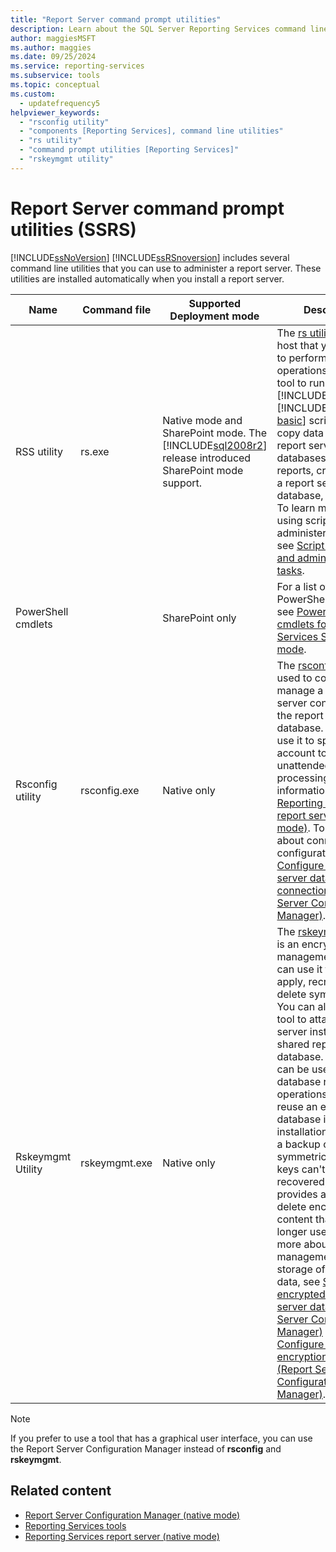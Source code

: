 ```yaml
---
title: "Report Server command prompt utilities"
description: Learn about the SQL Server Reporting Services command line utilities that are used to administer a report server.
author: maggiesMSFT
ms.author: maggies
ms.date: 09/25/2024
ms.service: reporting-services
ms.subservice: tools
ms.topic: conceptual
ms.custom:
  - updatefrequency5
helpviewer_keywords:
  - "rsconfig utility"
  - "components [Reporting Services], command line utilities"
  - "rs utility"
  - "command prompt utilities [Reporting Services]"
  - "rskeymgmt utility"
---
```

# Report Server command prompt utilities (SSRS)
  [!INCLUDE[ssNoVersion](../../includes/ssnoversion-md.md)] [!INCLUDE[ssRSnoversion](../../includes/ssrsnoversion-md.md)] includes several command line utilities that you can use to administer a report server. These utilities are installed automatically when you install a report server.  
  
|Name|Command file|Supported Deployment mode|Description|  
|----------|------------------|-------------------------------|-----------------|  
|RSS utility|rs.exe|Native mode and SharePoint mode. The [!INCLUDE[sql2008r2](../../includes/sql2008r2-md.md)] release introduced SharePoint mode support.|The [rs utility](../../reporting-services/tools/rs-exe-utility-ssrs.md) is a script host that you can use to perform scripted operations. Use this tool to run [!INCLUDE[msCoName](../../includes/msconame-md.md)] [!INCLUDE[visual-basic](../../includes/visual-basic-md.md)] scripts that copy data between report server databases, publish reports, create items in a report server database, and more. To learn more about using scripts to administer a server, see [Script deployment and administrative tasks](../../reporting-services/tools/script-deployment-and-administrative-tasks.md).|  
|PowerShell cmdlets||SharePoint only|For a list of the PowerShell cmdlets, see [PowerShell cmdlets for Reporting Services SharePoint mode](../../reporting-services/report-server-sharepoint/powershell-cmdlets-for-reporting-services-sharepoint-mode.md).|  
|Rsconfig utility|rsconfig.exe|Native only|The [rsconfig utility](../../reporting-services/tools/rsconfig-utility-ssrs.md) is used to configure and manage a report server connection to the report server database. You can also use it to specify a user account to use for unattended report processing. For more information, see [Reporting Services report server &#40;Native mode&#41;](../../reporting-services/report-server/reporting-services-report-server-native-mode.md). To learn more about connection configuration, see [Configure a report server database connection  &#40;Report Server Configuration Manager&#41;](../../reporting-services/install-windows/configure-a-report-server-database-connection-ssrs-configuration-manager.md).|  
|Rskeymgmt Utility|rskeymgmt.exe|Native only|The [rskeymgmt utility](../../reporting-services/tools/rskeymgmt-utility-ssrs.md) is an encryption key management tool. You can use it to back up, apply, recreate, and delete symmetric keys. You can also use this tool to attach a report server instance to a shared report server database. Rskeymgmt can be used in database recovery operations. You can reuse an existing database in a new installation by applying a backup copy of the symmetric key. If the keys can't be recovered, this tool provides a way to delete encrypted content that you no longer use. To learn more about key management and storage of sensitive data, see [Store encrypted report server data &#40;Report Server Configuration Manager&#41;](../../reporting-services/install-windows/ssrs-encryption-keys-store-encrypted-report-server-data.md) and [Configure and manage encryption keys &#40;Report Server Configuration Manager&#41;](../../reporting-services/install-windows/ssrs-encryption-keys-manage-encryption-keys.md).|  
  
> [!NOTE]  
>  If you prefer to use a tool that has a graphical user interface, you can use the Report Server Configuration Manager instead of **rsconfig** and **rskeymgmt**.  
  
## Related content

- [Report Server Configuration Manager &#40;native mode&#41;](../../reporting-services/install-windows/reporting-services-configuration-manager-native-mode.md)
- [Reporting Services tools](../../reporting-services/tools/reporting-services-tools.md)
- [Reporting Services report server &#40;native mode&#41;](../../reporting-services/report-server/reporting-services-report-server-native-mode.md)
